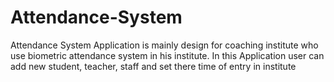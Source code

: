 # Attendance-System
Attendance System Application is mainly design for coaching institute who use biometric attendance system in his institute. In this Application user can add new student, teacher, staff and set there time of entry in institute
